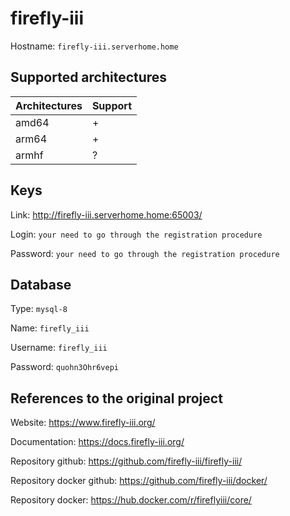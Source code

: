 # firefly-iii
Hostname: `firefly-iii.serverhome.home`

## Supported architectures
| Architectures | Support |
| :------------ | :------ |
| amd64         | +       |
| arm64         | +       |
| armhf         | ?       |

## Keys
Link: http://firefly-iii.serverhome.home:65003/

Login: `your need to go through the registration procedure`

Password: `your need to go through the registration procedure`

## Database
Type: `mysql-8`

Name: `firefly_iii`

Username: `firefly_iii`

Password: `quohn3Ohr6vepi`

## References to the original project
Website: https://www.firefly-iii.org/

Documentation: https://docs.firefly-iii.org/

Repository github: https://github.com/firefly-iii/firefly-iii/

Repository docker github: https://github.com/firefly-iii/docker/

Repository docker: https://hub.docker.com/r/fireflyiii/core/
